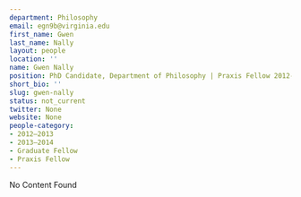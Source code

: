 ```yaml
---
department: Philosophy
email: egn9b@virginia.edu
first_name: Gwen
last_name: Nally
layout: people
location: ''
name: Gwen Nally
position: PhD Candidate, Department of Philosophy | Praxis Fellow 2012-2013
short_bio: ''
slug: gwen-nally
status: not_current
twitter: None
website: None
people-category:
- 2012–2013
- 2013–2014
- Graduate Fellow
- Praxis Fellow
---
```


No Content Found
